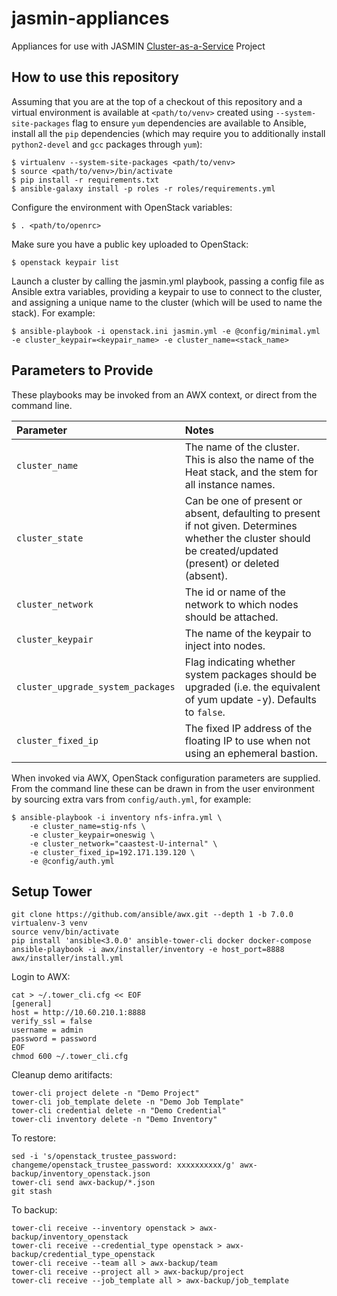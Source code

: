 # jasmin-appliances

Appliances for use with JASMIN [Cluster-as-a-Service][caas] Project

## How to use this repository

Assuming that you are at the top of a checkout of this repository and a virtual
environment is available at `<path/to/venv>` created using
`--system-site-packages` flag to ensure `yum` dependencies are available to
Ansible, install all the `pip` dependencies (which may require you to
additionally install `python2-devel` and `gcc` packages through `yum`):

    $ virtualenv --system-site-packages <path/to/venv>
    $ source <path/to/venv>/bin/activate
    $ pip install -r requirements.txt
    $ ansible-galaxy install -p roles -r roles/requirements.yml

Configure the environment with OpenStack variables:

    $ . <path/to/openrc>

Make sure you have a public key uploaded to OpenStack:

    $ openstack keypair list

Launch a cluster by calling the jasmin.yml playbook, passing a config file as
Ansible extra variables, providing a keypair to use to connect to the cluster,
and assigning a unique name to the cluster (which will be used to name the
stack). For example:

    $ ansible-playbook -i openstack.ini jasmin.yml -e @config/minimal.yml -e cluster_keypair=<keypair_name> -e cluster_name=<stack_name>

## Parameters to Provide

These playbooks may be invoked from an AWX context, or direct from the command line.

| Parameter | Notes |
|:----------|:------|
| `cluster_name` | The name of the cluster.  This is also the name of the Heat stack, and the stem for all instance names. |
| `cluster_state` | Can be one of present or absent, defaulting to present if not given. Determines whether the cluster should be created/updated (present) or deleted (absent). |
| `cluster_network` | The id or name of the network to which nodes should be attached. |
| `cluster_keypair` | The name of the keypair to inject into nodes. |
| `cluster_upgrade_system_packages` | Flag indicating whether system packages should be upgraded (i.e. the equivalent of yum update -y). Defaults to `false`. |
| `cluster_fixed_ip` | The fixed IP address of the floating IP to use when not using an ephemeral bastion. |

When invoked via AWX, OpenStack configuration parameters are supplied.
From the command line these can be drawn in from the user environment by sourcing
extra vars from `config/auth.yml`, for example:

```
$ ansible-playbook -i inventory nfs-infra.yml \
    -e cluster_name=stig-nfs \
    -e cluster_keypair=oneswig \
    -e cluster_network="caastest-U-internal" \
    -e cluster_fixed_ip=192.171.139.120 \
    -e @config/auth.yml
```

## Setup Tower

    git clone https://github.com/ansible/awx.git --depth 1 -b 7.0.0
    virtualenv-3 venv
    source venv/bin/activate
    pip install 'ansible<3.0.0' ansible-tower-cli docker docker-compose
    ansible-playbook -i awx/installer/inventory -e host_port=8888 awx/installer/install.yml

Login to AWX:

    cat > ~/.tower_cli.cfg << EOF
    [general]
    host = http://10.60.210.1:8888
    verify_ssl = false
    username = admin
    password = password
    EOF
    chmod 600 ~/.tower_cli.cfg

Cleanup demo aritifacts:

    tower-cli project delete -n "Demo Project"
    tower-cli job_template delete -n "Demo Job Template"
    tower-cli credential delete -n "Demo Credential"
    tower-cli inventory delete -n "Demo Inventory"

To restore:


    sed -i 's/openstack_trustee_password: changeme/openstack_trustee_password: xxxxxxxxxx/g' awx-backup/inventory_openstack.json
    tower-cli send awx-backup/*.json
    git stash

To backup:

    tower-cli receive --inventory openstack > awx-backup/inventory_openstack
    tower-cli receive --credential_type openstack > awx-backup/credential_type_openstack
    tower-cli receive --team all > awx-backup/team
    tower-cli receive --project all > awx-backup/project
    tower-cli receive --job_template all > awx-backup/job_template

[caas]: https://github.com/cedadev/jasmin-cluster-as-a-service/projects/1
